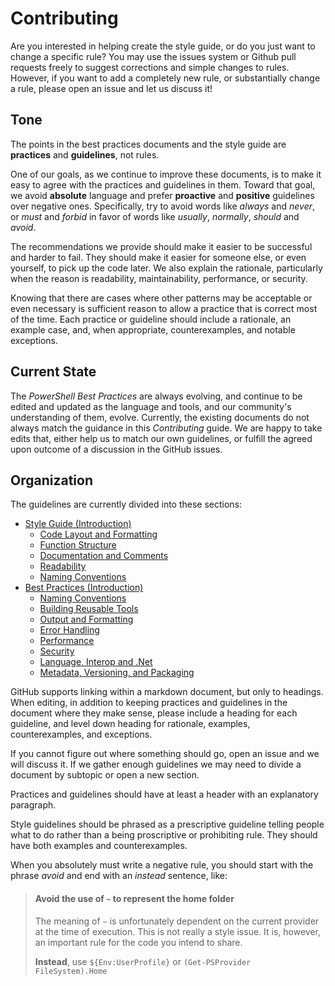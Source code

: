 # Contributing

Are you interested in helping create the style guide, or do you just want to change a specific rule? You may use the issues system or Github pull requests freely to suggest corrections and simple changes to rules. However, if you want to add a completely new rule, or substantially change a rule, please open an issue and let us discuss it!

## Tone

The points in the best practices documents and the style guide are **practices** and **guidelines**, not rules.

One of our goals, as we continue to improve these documents, is to make it easy to agree with the practices and guidelines in them. Toward that goal, we avoid **absolute** language and prefer **proactive** and **positive** guidelines over negative ones. Specifically, try to avoid words like _always_ and _never_, or _must_ and _forbid_ in favor of words like _usually_, _normally_, _should_ and _avoid_.

The recommendations we provide should make it easier to be successful and harder to fail. They should make it easier for someone else, or even yourself, to pick up the code later. We also explain the rationale, particularly when the reason is readability, maintainability, performance, or security.

Knowing that there are cases where other patterns may be acceptable or even necessary is sufficient reason to allow a practice that is correct most of the time. Each practice or guideline should include a rationale, an example case, and, when appropriate, counterexamples, and notable exceptions.

## Current State

The _PowerShell Best Practices_ are always evolving, and continue to be edited and updated as the language and tools, and our community's understanding of them, evolve. Currently, the existing documents do not always match the guidance in this _Contributing_ guide. We are happy to take edits that, either help us to match our own guidelines, or fulfill the agreed upon outcome of a discussion in the GitHub issues.

## Organization

The guidelines are currently divided into these sections:

- [Style Guide (Introduction)](Style-Guide/Introduction.md)
  - [Code Layout and Formatting](Style-Guide/Code-Layout-and-Formatting.md)
  - [Function Structure](Style-Guide/Function-Structure.md)
  - [Documentation and Comments](Style-Guide/Documentation-and-Comments.md)
  - [Readability](Style-Guide/Readability.md)
  - [Naming Conventions](Style-Guide/Naming-Conventions.md)
- [Best Practices (Introduction)](Best-Practices/Introduction.md)
  - [Naming Conventions](Best-Practices/Naming-Conventions.md)
  - [Building Reusable Tools](Best-Practices/Building-Reusable-Tools.md)
  - [Output and Formatting](Best-Practices/Output-and-Formatting.md)
  - [Error Handling](Best-Practices/Error-Handling.md)
  - [Performance](Best-Practices/Performance.md)
  - [Security](Best-Practices/Security.md)
  - [Language, Interop and .Net](Best-Practices/Language-Interop-and-.Net.md)
  - [Metadata, Versioning, and Packaging](Best-Practices/Metadata-Versioning-and-Packaging.md)

GitHub supports linking within a markdown document, but only to headings. When editing, in addition to keeping practices and guidelines in the document where they make sense, please include a heading for each guideline, and level down heading for rationale, examples, counterexamples, and exceptions.

If you cannot figure out where something should go, open an issue and we will discuss it. If we gather enough guidelines we may need to divide a document by subtopic or open a new section.

Practices and guidelines should have at least a header with an explanatory paragraph.

Style guidelines should be phrased as a prescriptive guideline telling people what to do rather than a being proscriptive or prohibiting rule. They should have both examples and counterexamples.

When you absolutely must write a negative rule, you should start with the phrase _avoid_ and end with an _instead_ sentence, like:

> #### Avoid the use of `~` to represent the home folder
>
> The meaning of `~` is unfortunately dependent on the current provider at the time of execution. This is not really a style issue. It is, however, an important rule for the code you intend to share.
>
> **Instead**, use `${Env:UserProfile}` or `(Get-PSProvider FileSystem).Home`

